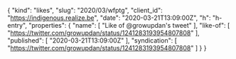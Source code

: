 {
  "kind": "likes",
  "slug": "2020/03/wfptg",
  "client_id": "https://indigenous.realize.be",
  "date": "2020-03-21T13:09:00Z",
  "h": "h-entry",
  "properties": {
    "name": [
      "Like of @growupdan's tweet"
    ],
    "like-of": [
      "https://twitter.com/growupdan/status/1241283193954807808"
    ],
    "published": [
      "2020-03-21T13:09:00Z"
    ],
    "syndication": [
      "https://twitter.com/growupdan/status/1241283193954807808"
    ]
  }
}
